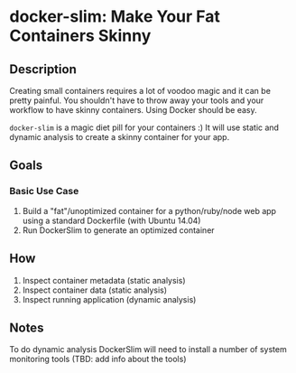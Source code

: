 # docker-slim: Make Your Fat Containers Skinny


## Description


Creating small containers requires a lot of voodoo magic and it can be pretty painful. You shouldn't have to throw away your tools and your workflow to have skinny containers. Using Docker should be easy. 

`docker-slim` is a magic diet pill for your containers :) It will use static and dynamic analysis to create a skinny container for your app.

## Goals

### Basic Use Case

1. Build a "fat"/unoptimized container for a python/ruby/node web app using a standard Dockerfile (with Ubuntu 14.04)
2. Run DockerSlim to generate an optimized container

## How

1. Inspect container metadata (static analysis)
2. Inspect container data (static analysis)
3. Inspect running application (dynamic analysis)

## Notes

To do dynamic analysis DockerSlim will need to install a number of system monitoring tools (TBD: add info about the tools)







